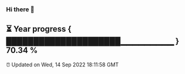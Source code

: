 ### Hi there 👋
⏳ Year progress { █████████████████████▁▁▁▁▁▁▁▁▁ } 70.34 %
---
⏰ Updated on Wed, 14 Sep 2022 18:11:58 GMT

